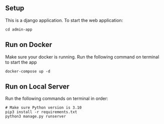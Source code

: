 ## Setup
This is a django application. To start the web application:
```
cd admin-app
```

## Run on Docker
Make sure your docker is running. Run the following command on terminal to start the app
```
docker-compose up -d
```

## Run on Local Server

Run the following commands on terminal in order:
```
# Make sure Python version is 3.10
pip3 install -r requirements.txt
python3 manage.py runserver
```